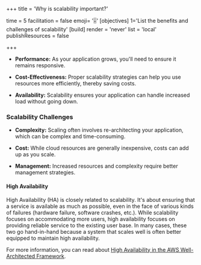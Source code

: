 +++
title = 'Why is scalability important?'

time = 5
facilitation = false
emoji= '🎚️'
[objectives]
    1='List the benefits and challenges of scalability'
[build]
  render = 'never'
  list = 'local'
  publishResources = false

+++

- **Performance:** As your application grows, you'll need to ensure it remains responsive.

- **Cost-Effectiveness:** Proper scalability strategies can help you use resources more efficiently, thereby saving costs.

- **Availability:** Scalability ensures your application can handle increased load without going down.

### Scalability Challenges

- **Complexity:** Scaling often involves re-architecting your application, which can be complex and time-consuming.

- **Cost:** While cloud resources are generally inexpensive, costs can add up as you scale.

- **Management:** Increased resources and complexity require better management strategies.

#### High Availability

High Availability (HA) is closely related to scalability. It's about ensuring that a service is available as much as possible, even in the face of various kinds of failures (hardware failure, software crashes, etc.). While scalability focuses on accommodating more users, high availability focuses on providing reliable service to the existing user base. In many cases, these two go hand-in-hand because a system that scales well is often better equipped to maintain high availability.

For more information, you can read about [High Availability in the AWS Well-Architected Framework](https://docs.aws.amazon.com/wellarchitected/latest/framework/welcome.html).

